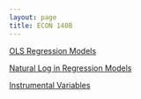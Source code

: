 ```yaml
---
layout: page
title: ECON 140B
---
```


[OLS Regression Models](../pdf/ols_140B.pdf)

[Natural Log in Regression Models](../pdf/natural_log_140B.pdf)

[Instrumental Variables](../pdf/instrumental_variables_140B.pdf)
